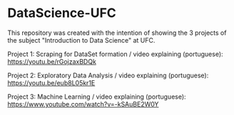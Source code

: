 # DataScience-UFC

This repository was created with the intention of showing the 3 projects of the subject "Introduction to Data Science" at UFC. 

Project 1: Scraping for DataSet formation / video explaining (portuguese): https://youtu.be/rGojzaxBDQk 

Project 2: Exploratory Data Analysis / video explaining (portuguese): https://youtu.be/eub8L05kr1E

Project 3: Machine Learning / video explaining (portuguese): https://www.youtube.com/watch?v=-kSAuBE2W0Y
